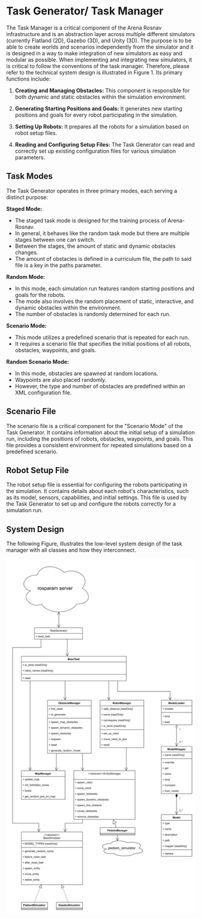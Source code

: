 # Task Generator/ Task Manager

The Task Manager is a critical component of the Arena Rosnav infrastructure and is an abstraction layer across multiple different simulators (currently Flatland (2D), Gazebo (3D), and Unity (3D). The purpose is to be able to create worlds and scenarios independently from the simulator and it is designed in a way to make integration of new simulators as easy and modular as possible. When implementing and integrating new simulators, it is critical to follow the conventions of the task manager. Therefore, please refer to the technical system design is illustrated in Figure 1. Its primary functions include:

1. **Creating and Managing Obstacles:** This component is responsible for both dynamic and static obstacles within the simulation environment.

2. **Generating Starting Positions and Goals:** It generates new starting positions and goals for every robot participating in the simulation.

3. **Setting Up Robots:** It prepares all the robots for a simulation based on robot setup files.

4. **Reading and Configuring Setup Files:** The Task Generator can read and correctly set up existing configuration files for various simulation parameters.


## Task Modes

The Task Generator operates in three primary modes, each serving a distinct purpose:

**Staged Mode:**
   - The staged task mode is designed for the training process of Arena-Rosnav.
   - In general, it behaves like the random task mode but there are multiple stages between one can switch.
   - Between the stages, the amount of static and dynamic obstacles changes.
   - The amount of obstacles is defined in a curriculum file, the path to said file is a key in the paths parameter.

**Random Mode:**
   - In this mode, each simulation run features random starting positions and goals for the robots.
   - The mode also involves the random placement of static, interactive, and dynamic obstacles within the environment.
   - The number of obstacles is randomly determined for each run.

 **Scenario Mode:**
   - This mode utilizes a predefined scenario that is repeated for each run.
   - It requires a scenario file that specifies the initial positions of all robots, obstacles, waypoints, and goals.
   
**Random Scenario Mode:**
   - In this mode, obstacles are spawned at random locations.
   - Waypoints are also placed randomly.
   - However, the type and number of obstacles are predefined within an XML configuration file.

## Scenario File

The scenario file is a critical component for the "Scenario Mode" of the Task Generator. It contains information about the initial setup of a simulation run, including the positions of robots, obstacles, waypoints, and goals. This file provides a consistent environment for repeated simulations based on a predefined scenario.

## Robot Setup File

The robot setup file is essential for configuring the robots participating in the simulation. It contains details about each robot's characteristics, such as its model, sensors, capabilities, and initial settings. This file is used by the Task Generator to set up and configure the robots correctly for a simulation run.

## System Design
The following Figure, illustrates the low-level system design of the task manager with all classes and how they interconnect. 

![Task Manager System Design-2](../images/system-design/task-manager-system-design-ER.png)